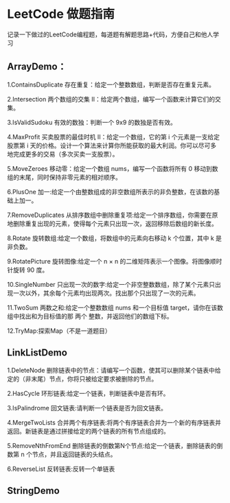 # LeetCode 做题指南
记录一下做过的LeetCode编程题，每道题有解题思路+代码，方便自己和他人学习

## ArrayDemo：
  1.ContainsDuplicate 存在重复：给定一个整数数组，判断是否存在重复元素。
 
  2.Intersection 两个数组的交集 II：给定两个数组，编写一个函数来计算它们的交集。
  
  3.IsValidSudoku 有效的数独：判断一个 9x9 的数独是否有效。
  
  4.MaxProfit 买卖股票的最佳时机 II：给定一个数组，它的第 i 个元素是一支给定股票第 i 天的价格。设计一个算法来计算你所能获取的最大利润。你可以尽可多     地完成更多的交易（多次买卖一支股票）。
  
  5.MoveZeroes 移动零：给定一个数组 nums，编写一个函数将所有 0 移动到数组的末尾，同时保持非零元素的相对顺序。
  
  6.PlusOne  加一:给定一个由整数组成的非空数组所表示的非负整数，在该数的基础上加一。
  
  7.RemoveDuplicates 从排序数组中删除重复项:给定一个排序数组，你需要在原地删除重复出现的元素，使得每个元素只出现一次，返回移除后数组的新长度。
  
  8.Rotate 旋转数组:给定一个数组，将数组中的元素向右移动 k 个位置，其中 k 是非负数。
  
  9.RotatePicture 旋转图像:给定一个 n × n 的二维矩阵表示一个图像。将图像顺时针旋转 90 度。
  
  10.SingleNumber 只出现一次的数字:给定一个非空整数数组，除了某个元素只出现一次以外，其余每个元素均出现两次。找出那个只出现了一次的元素。
  
  11.TwoSum 两数之和:给定一个整数数组 nums 和一个目标值 target，请你在该数组中找出和为目标值的那 两个 整数，并返回他们的数组下标。
  
  12.TryMap:探索Map（不是一道题目）

## LinkListDemo
  1.DeleteNode 删除链表中的节点：请编写一个函数，使其可以删除某个链表中给定的（非末尾）节点，你将只被给定要求被删除的节点。
  
  2.HasCycle  环形链表:给定一个链表，判断链表中是否有环。
  
  3.IsPalindrome 回文链表:请判断一个链表是否为回文链表。
  
  4.MergeTwoLists 合并两个有序链表:将两个有序链表合并为一个新的有序链表并返回。新链表是通过拼接给定的两个链表的所有节点组成的。 
  
  5.RemoveNthFromEnd  删除链表的倒数第N个节点:给定一个链表，删除链表的倒数第 n 个节点，并且返回链表的头结点。
  
  6.ReverseList 反转链表:反转一个单链表

## StringDemo

  
